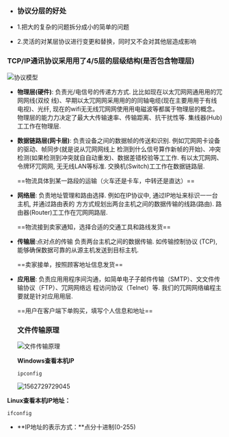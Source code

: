 - ### 协议分层的好处

- 1.把大的复杂的问题拆分成小的简单的问题

- 2.灵活的对某层协议进行变更和替换，同时又不会对其他层造成影响

  

### TCP/IP通讯协议采⽤用了4/5层的层级结构(是否包含物理层)

![协议模型](C:\Users\j2726\AppData\Roaming\Typora\typora-user-images\1562724499793.png)

- **物理层(硬件)**: 负责光/电信号的传递⽅方式. ⽐比如现在以太⺴⽹网通⽤用的⺴⽹网线(双绞 线)、早期以太⺴⽹网采⽤用的的同轴电缆(现在主要⽤用于有线电视)、光纤, 现在的wifi⽆无线⺴⽹网使⽤用电磁波等都属于物理层的概念。物理层的能⼒力决定了最⼤大传输速率、传输距离、抗干扰性等. 集线器(Hub)⼯工作在物理层.

- **数据链路层(网卡层)**: 负责设备之间的数据帧的传送和识别. 例如⺴⽹网卡设备的驱动、帧同步(就是说从⺴⽹网线上
  检测到什么信号算作新帧的开始)、冲突检测(如果检测到冲突就⾃自动重发)、数据差错校验等⼯工作.
  有以太⺴⽹网、令牌环⺴⽹网, ⽆无线LAN等标准. 交换机(Switch)⼯工作在数据链路层.

  ==物流具体到某一路段的运输（火车还是卡车，中转还是直达）==

- **网络层**: 负责地址管理和路由选择. 例如在IP协议中, 通过IP地址来标识⼀一台主机, 并通过路由表的
  ⽅方式规划出两台主机之间的数据传输的线路(路由). 路由器(Router)⼯工作在⺴⽹网路层.

  ==物流接到卖家通知，选择合适的交通工具和路线发货==

- **传输层**:点对点的传输 负责两台主机之间的数据传输. 如传输控制协议 (TCP), 能够确保数据可靠的从源主机发送到目标主机.

  ==卖家接单，按照顾客地址信息发货==

- **应用层**: 负责应⽤用程序间沟通，如简单电⼦子邮件传输（SMTP）、⽂文件传输协议（FTP）、⺴⽹网络远
  程访问协议（Telnet）等. 我们的⺴⽹网络编程主要就是针对应⽤用层.

  ==用户在客户端下单购买，填写个人信息和地址==

  

  ### 文件传输原理

  ![文件传输原理](C:\Users\j2726\AppData\Roaming\Typora\typora-user-images\1562729556556.png)

  **Windows查看本机IP**

  `ipconfig`

  ![1562729729045](C:\Users\j2726\AppData\Roaming\Typora\typora-user-images\1562729729045.png)

**Linux查看本机IP地址：**

`ifconfig`

- **IP地址的表示方式：**点分十进制(0-255)
